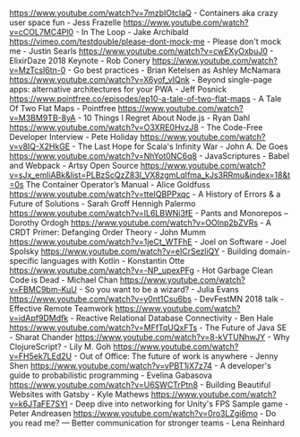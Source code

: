 https://www.youtube.com/watch?v=7mzbIOtcIaQ - Containers aka crazy user space fun - Jess Frazelle
https://www.youtube.com/watch?v=cCOL7MC4Pl0 - In The Loop - Jake Archibald
https://vimeo.com/testdouble/please-dont-mock-me - Please don't mock me - Justin Searls
https://www.youtube.com/watch?v=cwEXyOxbuJ0 - ElixirDaze 2018 Keynote - Rob Conery
https://www.youtube.com/watch?v=MzTcsI6tn-0 - Go best practices - Brian Ketelsen as Ashley McNamara
https://www.youtube.com/watch?v=X6yof_vIQnk - Beyond single-page apps: alternative architectures for your PWA - Jeff Posnick
https://www.pointfree.co/episodes/ep10-a-tale-of-two-flat-maps - A Tale Of Two Flat Maps - Pointfree
https://www.youtube.com/watch?v=M3BM9TB-8yA - 10 Things I Regret About Node.js - Ryan Dahl
https://www.youtube.com/watch?v=O3XRE0HvzJ8 - The Code-Free Developer Interview - Pete Holiday
https://www.youtube.com/watch?v=v8IQ-X2HkGE - The Last Hope for Scala's Infinity War - John A. De Goes
https://www.youtube.com/watch?v=NhYot0NC6q8 - JavaScriptures - Babel and Webpack - Artsy Open Source
https://www.youtube.com/watch?v=sJx_emIiABk&list=PLBzScQzZ83I_VX8zgmLqIfma_kJs3RRmu&index=18&t=0s The Container Operator’s Manual - Alice Goldfuss
https://www.youtube.com/watch?v=tteIQBPPxqc - A History of Errors & a Future of Solutions - Sarah Groff Hennigh Palermo
https://www.youtube.com/watch?v=IL6LBWNi3fE - Pants and Monorepos – Dorothy Ordogh
https://www.youtube.com/watch?v=OOlnp2bZVRs - A CRDT Primer: Defanging Order Theory - John Mumm 
https://www.youtube.com/watch?v=1jeCt_WTFhE - Joel on Software - Joel Spolsky
https://www.youtube.com/watch?v=eICrSezliQY - Building domain-specific languages with Kotlin - Konstantin Otte
https://www.youtube.com/watch?v=-NP_upexPFg - Hot Garbage Clean Code is Dead - Michael Chan 
https://www.youtube.com/watch?v=FBMC9bm-KuU - So you want to be a wizard? - Julia Evans
https://www.youtube.com/watch?v=y0nt1Csu6bs - DevFestMN 2018 talk - Effective Remote Teamwork
https://www.youtube.com/watch?v=idApf9DMdfk - Reactive Relational Database Connectivity - Ben Hale
https://www.youtube.com/watch?v=MFfTqUQxFTs - The Future of Java SE - Sharat Chander
https://www.youtube.com/watch?v=8-kVTUNhwJY - Why ClojureScript? - Lily M. Goh
https://www.youtube.com/watch?v=FH5ek7LEd2U - Out of Office: The future of work is anywhere - Jenny Shen
https://www.youtube.com/watch?v=vPBT1jX7z74 - A developer's guide to probabilistic programming - Evelina Gabasova
https://www.youtube.com/watch?v=U6SWCTrPtn8 - Building Beautiful Websites with Gatsby - Kyle Mathews
https://www.youtube.com/watch?v=k6JTaFE7SYI - Deep dive into networking for Unity's FPS Sample game - Peter Andreasen
https://www.youtube.com/watch?v=0ro3LZgi6mo - Do you read me? — Better communication for stronger teams - Lena Reinhard
